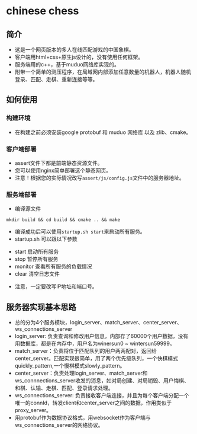 # chinese chess
## 简介
* 这是一个网页版本的多人在线匹配游戏的中国象棋。
* 客户端用html+css+原生js设计的，没有使用任何框架。
* 服务端用的c++，基于muduo网络库实现的。
* 附带一个简单的测压程序，在局域网内部添加任意数量的机器人，机器人随机登录、匹配、走棋、重新连接等等。

## 如何使用

### 构建环境
* 在构建之前必须安装google protobuf 和 muduo 网络库 以及 zlib、cmake。

### 客户端部署
* assert文件下都是前端静态资源文件。
* 您可以使用nginx简单部署这个静态网页。
* 注意！根据您的实际情况改写`assert/js/config.js`文件中的服务器地址。

### 服务端部署
* 编译源文件
```shell
mkdir build && cd build && cmake .. && make
```
* 编译成功后可以使用`startup.sh start`来启动所有服务。
* startup.sh 可以跟以下参数
- start 启动所有服务
- stop 暂停所有服务
- monitor 查看所有服务的负载情况
- clear 清空日志文件
* 注意，一定要改写IP地址和端口号。

## 服务器实现基本思路
* 总的分为4个服务模块，login_server、match_server、center_server、ws_connections_server
* login_server: 负责查询和修改用户信息，内部存了60000个用户数据，没有用数据库，都是在内存中，用户名为winersun0 ~ wintersun59999。
* match_server：负责将位于匹配队列的用户两两配对，返回给center_server。匹配实现很简单，用了两个优先级队列，一个快棋模式quickly_pattern,一个慢棋模式slowly_pattern。
* center_server：负责处理login_server、match_server和ws_connnections_server收发的消息，如对局创建、对局销毁、用户悔棋、和棋、认输、走棋、匹配、登录请求处理。
* ws_connections_server: 负责接收客户端连接，并且为每个客户端分配一个唯一的connId，转发client和center_server之间的数据，作用类似于proxy_server。
* 用protobuf作为数据协议格式，用websocket作为客户端与ws_connections_server的网络协议。
